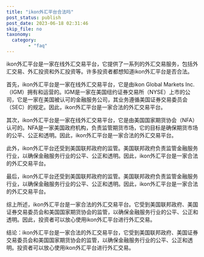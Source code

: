 ```yaml
---
title: "ikon外汇平台合法吗"
post_status: publish
post_date: 2023-06-18 02:31:46
skip_file: no
taxonomy:
  category:
        - "faq"
---
```


ikon外汇平台是一家在线外汇交易平台，它提供了一系列的外汇交易服务，包括外汇交易、外汇投资和外汇投资等。许多投资者都想知道ikon外汇平台是否合法。

首先，ikon外汇平台是一家在线外汇交易平台，它是由ikon Global Markets Inc.（IGM）拥有和运营的。IGM是一家在美国纽约证券交易所（NYSE）上市的公司，它是一家在美国被认可的金融服务公司，其业务遵循美国证券交易委员会（SEC）的规定。因此，ikon外汇平台是一家合法的外汇交易平台。

其次，ikon外汇平台是一家在线外汇交易平台，它是由美国国家期货协会（NFA）认可的。NFA是一家美国政府机构，负责监管期货市场，它的目标是确保期货市场的公平、公正和透明。因此，ikon外汇平台是一家合法的外汇交易平台。

此外，ikon外汇平台还受到美国联邦政府的监管。美国联邦政府负责监管金融服务行业，以确保金融服务行业的公平、公正和透明。因此，ikon外汇平台是一家合法的外汇交易平台。

最后，ikon外汇平台还受到美国联邦政府的监管。美国联邦政府负责监管金融服务行业，以确保金融服务行业的公平、公正和透明。因此，ikon外汇平台是一家合法的外汇交易平台。

综上所述，ikon外汇平台是一家合法的外汇交易平台。它受到美国联邦政府、美国证券交易委员会和美国国家期货协会的监管，以确保金融服务行业的公平、公正和透明。因此，投资者可以放心使用ikon外汇平台进行外汇交易。

结论：ikon外汇平台是一家合法的外汇交易平台，它受到美国联邦政府、美国证券交易委员会和美国国家期货协会的监管，以确保金融服务行业的公平、公正和透明。投资者可以放心使用ikon外汇平台进行外汇交易。
